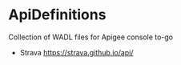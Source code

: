 # ApiDefinitions
Collection of WADL files for Apigee console to-go

* Strava <https://strava.github.io/api/>